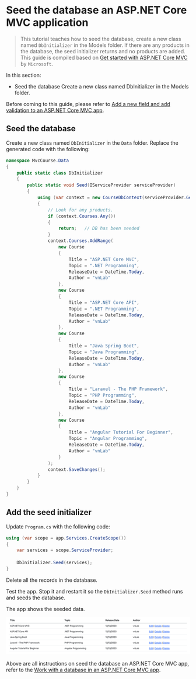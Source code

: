 # Seed the database an ASP.NET Core MVC application

>This tutorial teaches how to seed the database, create a new class named `DbInitializer` in the Models folder. If there are any products in the database, the seed initializer returns and no products are added. This guide is compiled based on [Get started with ASP.NET Core MVC](https://learn.microsoft.com/en-us/aspnet/core/tutorials/first-mvc-app/start-mvc?view=aspnetcore-8.0&tabs=visual-studio-code) by `Microsoft`.

In this section:

- Seed the database Create a new class named DbInitializer in the Models folder.

Before coming to this guide, please refer to [Add a new field and add validation to an ASP.NET Core MVC app](https://github.com/NguyenPhuDuc307/add-field-and-validation).

## Seed the database

Create a new class named `DbInitializer` in the `Data` folder. Replace the generated code with the following:

```c#
namespace MvcCourse.Data
{
    public static class DbInitializer
    {
        public static void Seed(IServiceProvider serviceProvider)
        {
            using (var context = new CourseDbContext(serviceProvider.GetRequiredService<DbContextOptions<CourseDbContext>>()))
            {
                // Look for any products.
                if (context.Courses.Any())
                {
                    return;   // DB has been seeded
                }
                context.Courses.AddRange(
                    new Course
                    {
                        Title = "ASP.NET Core MVC",
                        Topic = ".NET Programming",
                        ReleaseDate = DateTime.Today,
                        Author = "vnLab"
                    },
                    new Course
                    {
                        Title = "ASP.NET Core API",
                        Topic = ".NET Programming",
                        ReleaseDate = DateTime.Today,
                        Author = "vnLab"
                    },
                    new Course
                    {
                        Title = "Java Spring Boot",
                        Topic = "Java Programming",
                        ReleaseDate = DateTime.Today,
                        Author = "vnLab"
                    },
                    new Course
                    {
                        Title = "Laravel - The PHP Framework",
                        Topic = "PHP Programming",
                        ReleaseDate = DateTime.Today,
                        Author = "vnLab"
                    },
                    new Course
                    {
                        Title = "Angular Tutorial For Beginner",
                        Topic = "Angular Programming",
                        ReleaseDate = DateTime.Today,
                        Author = "vnLab"
                    }
                );
                context.SaveChanges();
            }
        }
    }
}
``````

## Add the seed initializer

Update `Program.cs` with the following code:

```c#
using (var scope = app.Services.CreateScope())
{
    var services = scope.ServiceProvider;

    DbInitializer.Seed(services);
}
```

Delete all the records in the database.

Test the app. Stop it and restart it so the `DbInitializer.Seed` method runs and seeds the database.

The app shows the seeded data.

![Seed Data](resources/seed-data.png)

Above are all instructions on seed the database an ASP.NET Core MVC app, refer to the [Work with a database in an ASP.NET Core MVC app](https://learn.microsoft.com/en-us/aspnet/core/tutorials/first-mvc-app/working-with-sql?view=aspnetcore-8.0&tabs=visual-studio-code).
